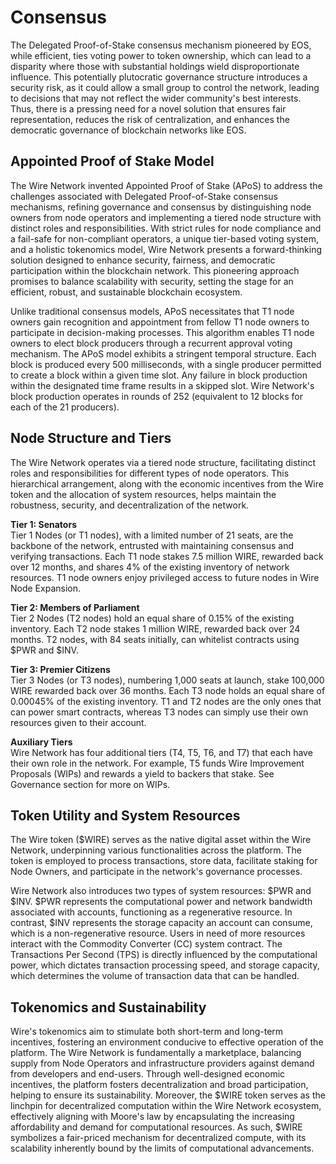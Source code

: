 # Consensus 

The Delegated Proof-of-Stake consensus mechanism pioneered by EOS, while efficient, ties voting power to token ownership, which can lead to a disparity where those with substantial holdings wield disproportionate influence. This potentially plutocratic governance structure introduces a security risk, as it could allow a small group to control the network, leading to decisions that may not reflect the wider community's best interests. Thus, there is a pressing need for a novel solution that ensures fair representation, reduces the risk of centralization, and enhances the democratic governance of blockchain networks like EOS.

## Appointed Proof of Stake Model

The Wire Network invented Appointed Proof of Stake (APoS) to address the challenges associated with Delegated Proof-of-Stake consensus mechanisms, refining governance and consensus by distinguishing node owners from node operators and implementing a tiered node structure with distinct roles and responsibilities. With strict rules for node compliance and a fail-safe for non-compliant operators, a unique tier-based voting system, and a holistic tokenomics model, Wire Network presents a forward-thinking solution designed to enhance security, fairness, and democratic participation within the blockchain network. This pioneering approach promises to balance scalability with security, setting the stage for an efficient, robust, and sustainable blockchain ecosystem.

Unlike traditional consensus models, APoS necessitates that T1 node owners gain recognition and appointment from fellow T1 node owners to participate in decision-making processes. This algorithm enables T1 node owners to elect block producers through a recurrent approval voting mechanism. The APoS model exhibits a stringent temporal structure. Each block is produced every 500 milliseconds, with a single producer permitted to create a block within a given time slot. Any failure in block production within the designated time frame results in a skipped slot. Wire Network's block production operates in rounds of 252 (equivalent to 12 blocks for each of the 21 producers).

## Node Structure and Tiers

The Wire Network operates via a tiered node structure, facilitating distinct roles and responsibilities for different types of node operators. This hierarchical arrangement, along with the economic incentives from the Wire token and the allocation of system resources, helps maintain the robustness, security, and decentralization of the network.

**Tier 1: Senators**  
Tier 1 Nodes (or T1 nodes), with a limited number of 21 seats, are the backbone of the network, entrusted with maintaining consensus and verifying transactions. Each T1 node stakes 7.5 million WIRE, rewarded back over 12 months, and shares 4% of the existing inventory of network resources. T1 node owners enjoy privileged access to future nodes in Wire Node Expansion.

**Tier 2: Members of Parliament**  
Tier 2 Nodes (T2 nodes) hold an equal share of 0.15% of the existing inventory. Each T2 node stakes 1 million WIRE, rewarded back over 24 months. T2 nodes, with 84 seats initially, can whitelist contracts using $PWR and $INV.

**Tier 3: Premier Citizens**  
Tier 3 Nodes (or T3 nodes), numbering 1,000 seats at launch, stake 100,000 WIRE rewarded back over 36 months. Each T3 node holds an equal share of 0.00045% of the existing inventory. T1 and T2 nodes are the only ones that can power smart contracts, whereas T3 nodes can simply use their own resources given to their account.

**Auxiliary Tiers**  
Wire Network has four additional tiers (T4, T5, T6, and T7) that each have their own role in the network. For example, T5 funds Wire Improvement Proposals (WIPs) and rewards a yield to backers that stake. See Governance section for more on WIPs.

## Token Utility and System Resources

The Wire token ($WIRE) serves as the native digital asset within the Wire Network, underpinning various functionalities across the platform. The token is employed to process transactions, store data, facilitate staking for Node Owners, and participate in the network's governance processes.

Wire Network also introduces two types of system resources: $PWR and $INV. $PWR represents the computational power and network bandwidth associated with accounts, functioning as a regenerative resource. In contrast, $INV represents the storage capacity an account can consume, which is a non-regenerative resource. Users in need of more resources interact with the Commodity Converter (CC) system contract. The Transactions Per Second (TPS) is directly influenced by the computational power, which dictates transaction processing speed, and storage capacity, which determines the volume of transaction data that can be handled.

## Tokenomics and Sustainability

Wire's tokenomics aim to stimulate both short-term and long-term incentives, fostering an environment conducive to effective operation of the platform. The Wire Network is fundamentally a marketplace, balancing supply from Node Operators and infrastructure providers against demand from developers and end-users. Through well-designed economic incentives, the platform fosters decentralization and broad participation, helping to ensure its sustainability. Moreover, the $WIRE token serves as the linchpin for decentralized computation within the Wire Network ecosystem, effectively aligning with Moore's law by encapsulating the increasing affordability and demand for computational resources. As such, $WIRE symbolizes a fair-priced mechanism for decentralized compute, with its scalability inherently bound by the limits of computational advancements.

